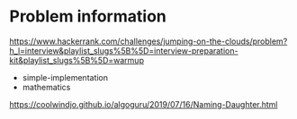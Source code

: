# Problem information

<https://www.hackerrank.com/challenges/jumping-on-the-clouds/problem?h_l=interview&playlist_slugs%5B%5D=interview-preparation-kit&playlist_slugs%5B%5D=warmup>

- simple-implementation
- mathematics

<https://coolwindjo.github.io/algoguru/2019/07/16/Naming-Daughter.html>
